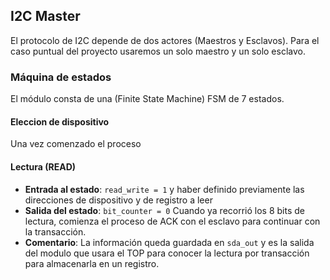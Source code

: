 ## I2C Master 
El protocolo de I2C depende de dos actores (Maestros y Esclavos). Para el caso puntual del proyecto usaremos un solo maestro y un solo esclavo.

### Máquina de estados 
El módulo consta de una (Finite State Machine) FSM de 7 estados. 

#### Eleccion de dispositivo
Una vez comenzado el proceso 



#### Lectura (READ)
- **Entrada al estado**: `read_write = 1` y haber definido previamente las direcciones de dispositivo y de registro a leer 
- **Salida del estado**: `bit_counter = 0` Cuando ya recorrió los 8 bits de lectura, comienza el proceso de ACK con el esclavo para continuar con la transacción.
- **Comentario**: La información queda guardada en `sda_out` y es la salida del modulo que usara el TOP para conocer la lectura por transacción para almacenarla en un registro. 


